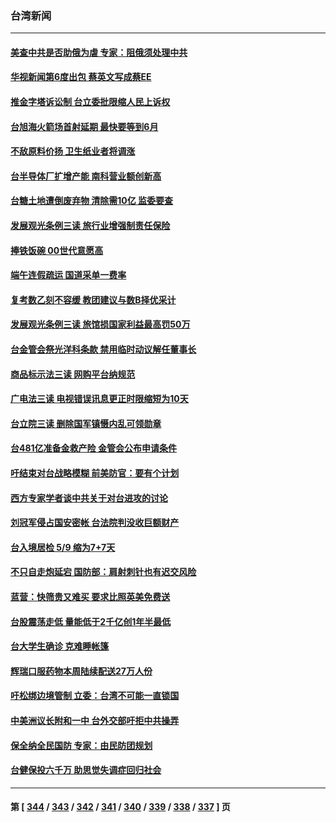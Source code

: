### 台湾新闻
---
#### [美查中共是否助俄为虐 专家：阻俄须处理中共](../../pages/ncid1349361/n13726267.md) 
#### [华视新闻第6度出包 蔡英文写成蔡EE](../../pages/ncid1349361/n13726284.md) 
#### [推金字塔诉讼制 台立委批限缩人民上诉权](../../pages/ncid1349361/n13726286.md) 
#### [台旭海火箭场首射延期 最快要等到6月](../../pages/ncid1349361/n13726299.md) 
#### [不敌原料价扬 卫生纸业者将调涨](../../pages/ncid1349361/n13726297.md) 
#### [台半导体厂扩增产能 南科营业额创新高](../../pages/ncid1349361/n13726285.md) 
#### [台糖土地遭倒废弃物 清除需10亿 监委要查](../../pages/ncid1349361/n13726296.md) 
#### [发展观光条例三读 旅行业增强制责任保险](../../pages/ncid1349361/n13726291.md) 
#### [捧铁饭碗 00世代意愿高](../../pages/ncid1349361/n13726304.md) 
#### [端午连假疏运 国道采单一费率](../../pages/ncid1349361/n13726303.md) 
#### [复考数乙刻不容缓 教团建议与数B择优采计](../../pages/ncid1349361/n13726301.md) 
#### [发展观光条例三读 旅馆损国家利益最高罚50万](../../pages/ncid1349361/n13726292.md) 
#### [台金管会祭光洋科条款 禁用临时动议解任董事长](../../pages/ncid1349361/n13726283.md) 
#### [商品标示法三读 网购平台纳规范](../../pages/ncid1349361/n13726289.md) 
#### [广电法三读 电视错误讯息更正时限缩短为10天](../../pages/ncid1349361/n13726288.md) 
#### [台立院三读 删除国军镇慑内乱可领勋章](../../pages/ncid1349361/n13726287.md) 
#### [台481亿准备金救产险 金管会公布申请条件](../../pages/ncid1349361/n13726282.md) 
#### [吁结束对台战略模糊 前美防官：要有个计划](../../pages/ncid1349361/n13726430.md) 
#### [西方专家学者谈中共关于对台进攻的讨论](../../pages/ncid1349361/n13726425.md) 
#### [刘冠军侵占国安密帐 台法院判没收巨额财产](../../pages/ncid1349361/n13726257.md) 
#### [台入境居检 5/9 缩为7+7天](../../pages/ncid1349361/n13726251.md) 
#### [不只自走炮延宕 国防部：肩射刺针也有迟交风险](../../pages/ncid1349361/n13726232.md) 
#### [蓝营：快筛贵又难买 要求比照英美免费送](../../pages/ncid1349361/n13726202.md) 
#### [台股震荡走低 量能低于2千亿创1年半最低](../../pages/ncid1349361/n13726236.md) 
#### [台大学生确诊 克难睡帐篷](../../pages/ncid1349361/n13726203.md) 
#### [辉瑞口服药物本周陆续配送27万人份](../../pages/ncid1349361/n13726193.md) 
#### [吁松绑边境管制 立委：台湾不可能一直锁国](../../pages/ncid1349361/n13726195.md) 
#### [中美洲议长附和一中 台外交部吁拒中共操弄](../../pages/ncid1349361/n13726218.md) 
#### [保全纳全民国防 专家：由民防团规划](../../pages/ncid1349361/n13726217.md) 
#### [台健保投六千万 助思觉失调症回归社会](../../pages/ncid1349361/n13726204.md) 

---
#### 第 [ [344](./344.md) / [343](./343.md) / [342](./342.md) / [341](./341.md) / [340](./340.md) / [339](./339.md) / [338](./338.md) / [337](./337.md) ] 页

